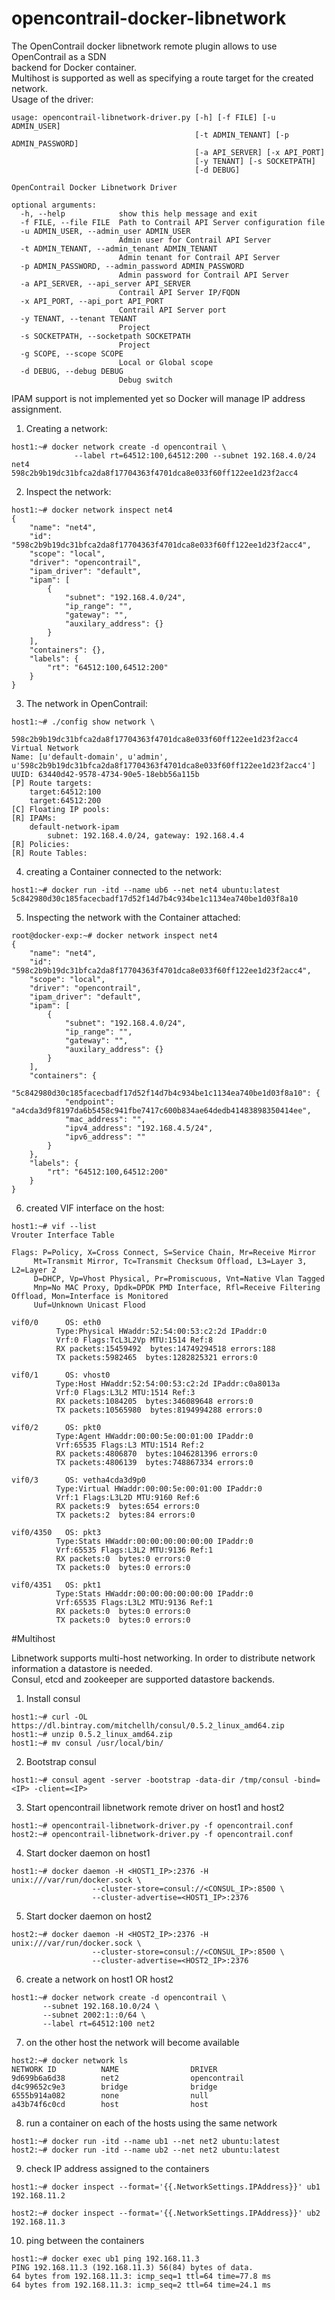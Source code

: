 # opencontrail-docker-libnetwork
The OpenContrail docker libnetwork remote plugin allows to use OpenContrail as a SDN  
backend for Docker container.  
Multihost is supported as well as specifying a route target for the created network.  
Usage of the driver:  
```
usage: opencontrail-libnetwork-driver.py [-h] [-f FILE] [-u ADMIN_USER]
                                         [-t ADMIN_TENANT] [-p ADMIN_PASSWORD]
                                         [-a API_SERVER] [-x API_PORT]
                                         [-y TENANT] [-s SOCKETPATH]
                                         [-d DEBUG]

OpenContrail Docker Libnetwork Driver

optional arguments:
  -h, --help            show this help message and exit
  -f FILE, --file FILE  Path to Contrail API Server configuration file
  -u ADMIN_USER, --admin_user ADMIN_USER
                        Admin user for Contrail API Server
  -t ADMIN_TENANT, --admin_tenant ADMIN_TENANT
                        Admin tenant for Contrail API Server
  -p ADMIN_PASSWORD, --admin_password ADMIN_PASSWORD
                        Admin password for Contrail API Server
  -a API_SERVER, --api_server API_SERVER
                        Contrail API Server IP/FQDN
  -x API_PORT, --api_port API_PORT
                        Contrail API Server port
  -y TENANT, --tenant TENANT
                        Project
  -s SOCKETPATH, --socketpath SOCKETPATH
                        Project
  -g SCOPE, --scope SCOPE
                        Local or Global scope
  -d DEBUG, --debug DEBUG
                        Debug switch
```

IPAM support is not implemented yet so Docker will manage IP address assignment.

1. Creating a network:  
 ```
 host1:~# docker network create -d opencontrail \   
               --label rt=64512:100,64512:200 --subnet 192.168.4.0/24 net4
 598c2b9b19dc31bfca2da8f17704363f4701dca8e033f60ff122ee1d23f2acc4
 ```
2. Inspect the network:  

  ```
  host1:~# docker network inspect net4
  {
      "name": "net4",
      "id": "598c2b9b19dc31bfca2da8f17704363f4701dca8e033f60ff122ee1d23f2acc4",
      "scope": "local",
      "driver": "opencontrail",
      "ipam_driver": "default",
      "ipam": [
          {
              "subnet": "192.168.4.0/24",
              "ip_range": "",
              "gateway": "",
              "auxilary_address": {}
          }
      ],
      "containers": {},
      "labels": {
          "rt": "64512:100,64512:200"
      }
  }
  ```

3. The network in OpenContrail:  

  ```
  host1:~# ./config show network \  
             598c2b9b19dc31bfca2da8f17704363f4701dca8e033f60ff122ee1d23f2acc4
  Virtual Network
  Name: [u'default-domain', u'admin', u'598c2b9b19dc31bfca2da8f17704363f4701dca8e033f60ff122ee1d23f2acc4']
  UUID: 63440d42-9578-4734-90e5-18ebb56a115b
  [P] Route targets:
      target:64512:100
      target:64512:200
  [C] Floating IP pools:
  [R] IPAMs:
      default-network-ipam
          subnet: 192.168.4.0/24, gateway: 192.168.4.4
  [R] Policies:
  [R] Route Tables:
  ```

4. creating a Container connected to the network:  

  ```
  host1:~# docker run -itd --name ub6 --net net4 ubuntu:latest
  5c842980d30c185facecbadf17d52f14d7b4c934be1c1134ea740be1d03f8a10
  ```

5. Inspecting the network with the Container attached:  

  ```
  root@docker-exp:~# docker network inspect net4
  {
      "name": "net4",
      "id": "598c2b9b19dc31bfca2da8f17704363f4701dca8e033f60ff122ee1d23f2acc4",
      "scope": "local",
      "driver": "opencontrail",
      "ipam_driver": "default",
      "ipam": [
          {
              "subnet": "192.168.4.0/24",
              "ip_range": "",
              "gateway": "",
              "auxilary_address": {}
          }
      ],
      "containers": {
          "5c842980d30c185facecbadf17d52f14d7b4c934be1c1134ea740be1d03f8a10": {
              "endpoint": "a4cda3d9f8197da6b5458c941fbe7417c600b834ae64dedb41483898350414ee",
              "mac_address": "",
              "ipv4_address": "192.168.4.5/24",
              "ipv6_address": ""
          }
      },
      "labels": {
          "rt": "64512:100,64512:200"
      }
  }
  ```

6. created VIF interface on the host:  

  ```
  host1:~# vif --list
  Vrouter Interface Table
  
  Flags: P=Policy, X=Cross Connect, S=Service Chain, Mr=Receive Mirror
       Mt=Transmit Mirror, Tc=Transmit Checksum Offload, L3=Layer 3, L2=Layer 2
       D=DHCP, Vp=Vhost Physical, Pr=Promiscuous, Vnt=Native Vlan Tagged
       Mnp=No MAC Proxy, Dpdk=DPDK PMD Interface, Rfl=Receive Filtering Offload, Mon=Interface is Monitored
       Uuf=Unknown Unicast Flood

  vif0/0      OS: eth0
            Type:Physical HWaddr:52:54:00:53:c2:2d IPaddr:0
            Vrf:0 Flags:TcL3L2Vp MTU:1514 Ref:8
            RX packets:15459492  bytes:14749294518 errors:188
            TX packets:5982465  bytes:1282825321 errors:0

  vif0/1      OS: vhost0
            Type:Host HWaddr:52:54:00:53:c2:2d IPaddr:c0a8013a
            Vrf:0 Flags:L3L2 MTU:1514 Ref:3
            RX packets:1084205  bytes:346089648 errors:0
            TX packets:10565980  bytes:8194994288 errors:0

  vif0/2      OS: pkt0
            Type:Agent HWaddr:00:00:5e:00:01:00 IPaddr:0
            Vrf:65535 Flags:L3 MTU:1514 Ref:2
            RX packets:4806870  bytes:1046281396 errors:0
            TX packets:4806139  bytes:748867334 errors:0

  vif0/3      OS: vetha4cda3d9p0
            Type:Virtual HWaddr:00:00:5e:00:01:00 IPaddr:0
            Vrf:1 Flags:L3L2D MTU:9160 Ref:6
            RX packets:9  bytes:654 errors:0
            TX packets:2  bytes:84 errors:0

  vif0/4350   OS: pkt3
            Type:Stats HWaddr:00:00:00:00:00:00 IPaddr:0
            Vrf:65535 Flags:L3L2 MTU:9136 Ref:1
            RX packets:0  bytes:0 errors:0
            TX packets:0  bytes:0 errors:0

  vif0/4351   OS: pkt1
            Type:Stats HWaddr:00:00:00:00:00:00 IPaddr:0
            Vrf:65535 Flags:L3L2 MTU:9136 Ref:1
            RX packets:0  bytes:0 errors:0
            TX packets:0  bytes:0 errors:0
  ```

#Multihost

Libnetwork supports multi-host networking. In order to distribute network information a datastore is needed.  
Consul, etcd and zookeeper are supported datastore backends. 

1. Install consul

  ```
  host1:~# curl -OL https://dl.bintray.com/mitchellh/consul/0.5.2_linux_amd64.zip
  host1:~# unzip 0.5.2_linux_amd64.zip
  host1:~# mv consul /usr/local/bin/
  ```

2. Bootstrap consul

  ```
  host1:~# consul agent -server -bootstrap -data-dir /tmp/consul -bind=<IP> -client=<IP>
  ```

3. Start opencontrail libnetwork remote driver on host1 and host2
  
  ```
  host1:~# opencontrail-libnetwork-driver.py -f opencontrail.conf
  host2:~# opencontrail-libnetwork-driver.py -f opencontrail.conf
  ```

4. Start docker daemon on host1

  ```
  host1:~# docker daemon -H <HOST1_IP>:2376 -H unix:///var/run/docker.sock \  
                    --cluster-store=consul://<CONSUL_IP>:8500 \  
                    --cluster-advertise=<HOST1_IP>:2376
  ```

5. Start docker daemon on host2
  ```
  host2:~# docker daemon -H <HOST2_IP>:2376 -H unix:///var/run/docker.sock \  
                    --cluster-store=consul://<CONSUL_IP>:8500 \  
                    --cluster-advertise=<HOST2_IP>:2376
  ```

6. create a network on host1 OR host2

  ```
  host1:~# docker network create -d opencontrail \  
         --subnet 192.168.10.0/24 \  
         --subnet 2002:1::0/64 \  
         --label rt=64512:100 net2
  ```

7. on the other host the network will become available

  ```
  host2:~# docker network ls
  NETWORK ID          NAME                DRIVER
  9d699b6a6d38        net2                opencontrail
  d4c99652c9e3        bridge              bridge
  6555b914a082        none                null
  a43b74f6c0cd        host                host
  ```

8. run a container on each of the hosts using the same network
  ```
  host1:~# docker run -itd --name ub1 --net net2 ubuntu:latest
  host2:~# docker run -itd --name ub2 --net net2 ubuntu:latest
  ```

9. check IP address assigned to the containers
  ```
  host1:~# docker inspect --format='{{.NetworkSettings.IPAddress}}' ub1
  192.168.11.2

  host2:~# docker inspect --format='{{.NetworkSettings.IPAddress}}' ub2
  192.168.11.3
  ```

10. ping between the containers

  ```
  host1:~# docker exec ub1 ping 192.168.11.3
  PING 192.168.11.3 (192.168.11.3) 56(84) bytes of data.
  64 bytes from 192.168.11.3: icmp_seq=1 ttl=64 time=77.8 ms
  64 bytes from 192.168.11.3: icmp_seq=2 ttl=64 time=24.1 ms
  ```

  


